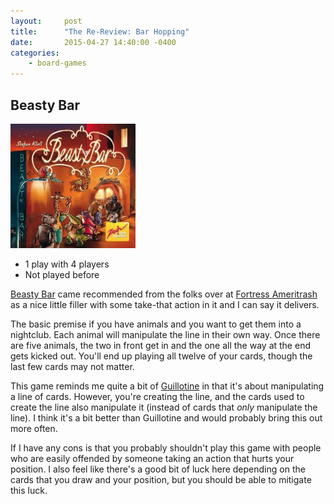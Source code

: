 ```yaml
---
layout:     post
title:      "The Re-Review: Bar Hopping"
date:       2015-04-27 14:40:00 -0400
categories:
    - board-games
---
```

## Beasty Bar

<img src="/images/covers/beasty-bar.jpg" alt="Beasty Bar" class="image-right" />

- 1 play with 4 players
- Not played before

[Beasty Bar](http://boardgamegeek.com/boardgame/165950/beasty-bar) came recommended from the folks over at [Fortress Ameritrash](http://fortressat.com) as a nice little filler with some take-that action in it and I can say it delivers.

The basic premise if you have animals and you want to get them into a nightclub. Each animal will manipulate the line in their own way. Once there are five animals, the two in front get in and the one all the way at the end gets kicked out. You'll end up playing all twelve of your cards, though the last few cards may not matter.

This game reminds me quite a bit of [Guillotine](http://boardgamegeek.com/boardgame/116/guillotine) in that it's about manipulating a line of cards. However, you're creating the line, and the cards used to create the line also manipulate it (instead of cards that *only* manipulate the line). I think it's a bit better than Guillotine and would probably bring this out more often.

If I have any cons is that you probably shouldn't play this game with people who are easily offended by someone taking an action that hurts your position. I also feel like there's a good bit of luck here depending on the cards that you draw and your position, but you should be able to mitigate this luck. 
